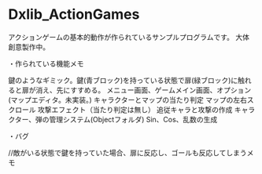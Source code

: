 # Dxlib_ActionGames
アクションゲームの基本的動作が作られているサンプルプログラムです。
大体創意製作中。

・作られている機能メモ

鍵のようなギミック。鍵(青ブロック)を持っている状態で扉(緑ブロック)に触れると扉が消え、先にすすめる。
メニュー画面、ゲームメイン画面、オプション(マップエディタ。未実装。)
キャラクターとマップの当たり判定
マップの左右スクロール
攻撃エフェクト（当たり判定は無し）
追従キャラと攻撃の作成
キャラクター、弾の管理システム(Objectフォルダ)
Sin、Cos、乱数の生成

・バグ

//敵がいる状態で鍵を持っていた場合、扉に反応し、ゴールも反応してしまうメモ

